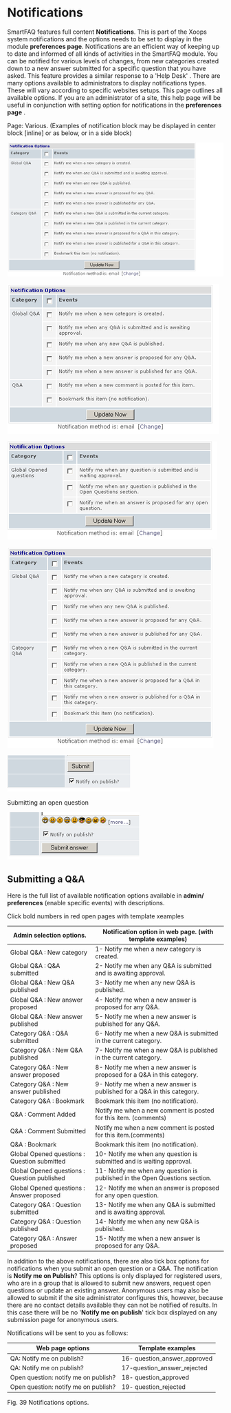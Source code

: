 # Notifications

SmartFAQ features full content **Notifications**. This is part of the Xoops system notifications and the options needs to be set to display in the module **preferences page**. Notifications are an efficient way of keeping up to date and informed of all kinds of activities in the SmartFAQ module. You can be notified for various levels of changes, from new categories created down to a new answer submitted for a specific question that you have asked. This feature provides a similar response to a 'Help Desk' . There are many options available to administrators to display notifications types. These will vary according to specific websites setups. This page outlines all available options. If you are an administrator of a site, this help page will be useful in conjunction with setting option for notifications in the **preferences page** .

Page: Various. \(Examples of notification block may be displayed in center block \[inline\] or as below, or in a side block\)

![](.gitbook/assets/notifications.png)

![](.gitbook/assets/note-category-global.png)

![](.gitbook/assets/note-category-global-opened-questions.png)

![](.gitbook/assets/note-category-global-qa.png)

![](.gitbook/assets/note-request-qa.png)

Submitting an open question

![](.gitbook/assets/note-submit-answer.png)

## Submitting a Q&A

Here is the full list of available notification options available in **admin/ preferences** \(enable specific events\) with descriptions.

Click bold numbers in red open pages with template xeamples

| Admin selection options. | Notification option in web page. \(with template examples\) |
| --- | --- |
| Global Q&A : New category | 1- Notify me when a new category is created. |
| Global Q&A : Q&A submitted | 2- Notify me when any Q&A is submitted and is awaiting approval. |
| Global Q&A : New Q&A published | 3- Notify me when any new Q&A is published. |
| Global Q&A : New answer proposed | 4- Notify me when a new answer is proposed for any Q&A. |
| Global Q&A : New answer published | 5- Notify me when a new answer is published for any Q&A. |
| Category Q&A : Q&A submitted | 6- Notify me when a new Q&A is submitted in the current category. |
| Category Q&A : New Q&A published | 7- Notify me when a new Q&A is published in the current category. |
| Category Q&A : New answer proposed | 8- Notify me when a new answer is proposed for a Q&A in this category. |
| Category Q&A : New answer published | 9- Notify me when a new answer is published for a Q&A in this category. |
| Category Q&A : Bookmark | Bookmark this item \(no notification\). |
| Q&A : Comment Added | Notify me when a new comment is posted for this item. \(comments\) |
| Q&A : Comment Submitted | Notify me when a new comment is posted for this item.\(comments\) |
| Q&A : Bookmark | Bookmark this item \(no notification\). |
| Global Opened questions : Question submitted | 10- Notify me when any question is submitted and is waiting approval. |
| Global Opened questions : Question published | 11- Notify me when any question is published in the Open Questions section. |
| Global Opened questions : Answer proposed | 12- Notify me when an answer is proposed for any open question. |
| Category Q&A : Question submitted | 13- Notify me when any Q&A is submitted and is awaiting approval. |
| Category Q&A : Question published | 14- Notify me when any new Q&A is published. |
| Category Q&A : Answer proposed | 15- Notify me when a new answer is proposed for any Q&A. |

In addition to the above notifications, there are also tick box options for notifications when you submit an open question or a Q&A. The notification is **Notify me on Publish**? This options is only displayed for registered users, who are in a group that is allowed to submit new answers, request open questions or update an existing answer. Anonymous users may also be allowed to submit if the site administrator configures this, however, because there are no contact details available they can not be notified of results. In this case there will be no '**Notify me on publish**' tick box displayed on any submission page for anonymous users.

Notifications will be sent to you as follows:

| Web page options | Template examples |
| --- | --- |
| QA: Notify me on publish? | 16- question\_answer\_approved |
| QA: Notify me on publish? | 17-question\_answer\_rejected |
| Open question: notify me on publish? | 18- question\_approved |
| Open question: notify me on publish? | 19- question\_rejected |

Fig. 39 Notifications options.

